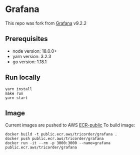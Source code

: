 # Grafana

This repo was fork from [Grafana](https://github.com/grafana/grafana) v9.2.2

## Prerequisites

- node version: 18.0.0+
- yarn version: 3.2.3
- go version: 1.18.1

## Run locally

```
yarn install
make run
yarn start
```

## Image

Current images are pushed to AWS [ECR-public](https://console.aws.amazon.com/ecr/)
To build image:

```
docker build -t public.ecr.aws/tricorder/grafana .
docker push public.ecr.aws/tricorder/grafana
docker run -it --rm -p 3000:3000 --name=grafana public.ecr.aws/tricorder/grafana
```
